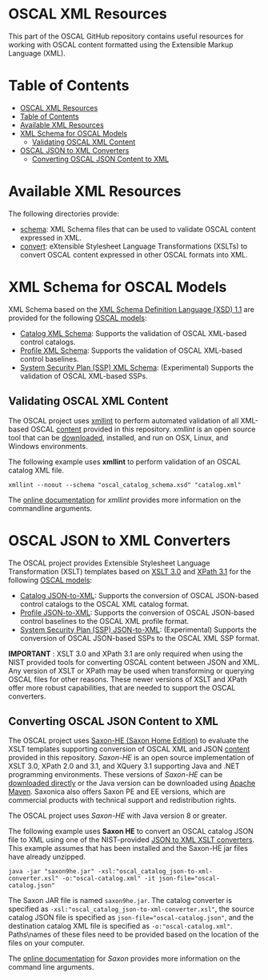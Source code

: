 # OSCAL XML Resources

This part of the OSCAL GitHub repository contains useful resources for working with OSCAL content formatted using the Extensible Markup Language (XML).

# Table of Contents
<!-- TOC -->

- [OSCAL XML Resources](#oscal-xml-resources)
- [Table of Contents](#table-of-contents)
- [Available XML Resources](#available-xml-resources)
- [XML Schema for OSCAL Models](#xml-schema-for-oscal-models)
    - [Validating OSCAL XML Content](#validating-oscal-xml-content)
- [OSCAL JSON to XML Converters](#oscal-json-to-xml-converters)
    - [Converting OSCAL JSON Content to XML](#converting-oscal-json-content-to-xml)

<!-- /TOC -->
# Available XML Resources

The following directories provide:

- [schema](schema): XML Schema files that can be used to validate OSCAL content expressed in XML.
- [convert](convert): eXtensible Stylesheet Language Transformations (XSLTs) to convert OSCAL content expressed in other OSCAL formats into XML.

# XML Schema for OSCAL Models 

XML Schema based on the [XML Schema Definition Language (XSD) 1.1](https://www.w3.org/TR/xmlschema11-1/) are provided for the following [OSCAL models](https://pages.nist.gov/OSCAL/docs/):

- [Catalog XML Schema](schema/oscal_catalog_schema.xsd): Supports the validation of OSCAL XML-based control catalogs.
- [Profile XML Schema](schema/oscal_profile_schema.xsd): Supports the validation of OSCAL XML-based control baselines.
- [System Security Plan (SSP) XML Schema](schema/oscal_ssp_schema.xsd): (Experimental) Supports the validation of OSCAL XML-based SSPs.

## Validating OSCAL XML Content

The OSCAL project uses [xmllint](http://xmlsoft.org/xmllint.html) to perform automated validation of all XML-based OSCAL [content](../content) provided in this repository. *xmllint* is an open source tool that can be [downloaded](http://xmlsoft.org/downloads.html), installed, and run on OSX, Linux, and Windows environments.

The following example uses **xmllint** to perform validation of an OSCAL catalog XML file.

```
xmllint --noout --schema "oscal_catalog_schema.xsd" "catalog.xml"
```

The [online documentation](http://xmlsoft.org/xmllint.html) for *xmllint* provides more information on the commandline arguments.

# OSCAL JSON to XML Converters

The OSCAL project provides Extensible Stylesheet Language Transformation (XSLT) templates based on [XSLT 3.0](https://www.w3.org/TR/xslt-30/) and [XPath 3.1](https://www.w3.org/TR/xpath-31/) for the following [OSCAL models](https://pages.nist.gov/OSCAL/docs/):

- [Catalog JSON-to-XML](convert/oscal_catalog_json-to-xml-converter.xsl): Supports the conversion of OSCAL JSON-based control catalogs to the OSCAL XML catalog format.
- [Profile JSON-to-XML](convert/oscal_profile_json-to-xml-converter.xsl): Supports the conversion of OSCAL JSON-based control baselines to the OSCAL XML profile format.
- [System Security Plan (SSP) JSON-to-XML](convert/oscal_ssp_json-to-xml-converter.xsl): (Experimental) Supports the conversion of OSCAL JSON-based SSPs to the OSCAL XML SSP format.

**IMPORTANT** : XSLT 3.0 and XPath 3.1 are only required when using the NIST provided tools for converting OSCAL content between JSON and XML. Any version of XSLT or XPath may be used when transforming or querying OSCAL files for other reasons. These newer versions of XSLT and XPath offer more robust capabilities, that are needed to support the OSCAL converters.

## Converting OSCAL JSON Content to XML

The OSCAL project uses [Saxon-HE (Saxon Home Edition)](http://saxon.sourceforge.net/) to evaluate the XSLT templates supporting conversion of OSCAL XML and JSON [content](../content) provided in this repository. *Saxon-HE* is an open source implementation of XSLT 3.0, XPath 2.0 and 3.1, and XQuery 3.1 supporting Java and .NET programming environments. These versions of *Saxon-HE* can be [downloaded directly](http://saxon.sourceforge.net/#F9.9HE) or the Java version can be downloaded using [Apache Maven](https://mvnrepository.com/artifact/net.sf.saxon/Saxon-HE). Saxonica also offers Saxon PE and EE versions, which are commercial products with technical support and redistribution rights.

The OSCAL project uses *Saxon-HE* with Java version 8 or greater.

The following example uses **Saxon HE** to convert an OSCAL catalog JSON file to XML using one of the NIST-provided [JSON to XML XSLT converters](convert). This example assumes that has been installed and the Saxon-HE jar files have already unzipped.

```
java -jar "saxon9he.jar" -xsl:"oscal_catalog_json-to-xml-converter.xsl" -o:"oscal-catalog.xml" -it json-file="oscal-catalog.json"
```

The Saxon JAR file is named ```saxon9he.jar```. The catalog converter is specified as ```-xsl:"oscal_catalog_json-to-xml-converter.xsl"```, the source catalog JSON file is specified as ```json-file="oscal-catalog.json"```, and the destination catalog XML file is specified as ```-o:"oscal-catalog.xml"```. Paths\names of these files need to be provided based on the location of the files on your computer.

The [online documentation](http://www.saxonica.com/documentation/#!using-xsl/commandline) for *Saxon* provides more information on the command line arguments.

